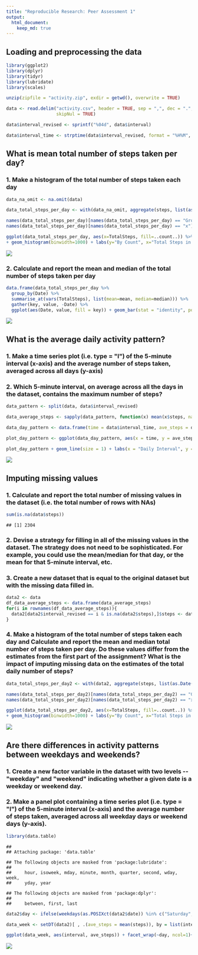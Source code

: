```yaml
---
title: "Reproducible Research: Peer Assessment 1"
output: 
  html_document:
    keep_md: true
---
```



## Loading and preprocessing the data

```r
library(ggplot2)
library(dplyr)
library(tidyr)
library(lubridate)
library(scales)

unzip(zipfile = "activity.zip", exdir = getwd(), overwrite = TRUE)

data <- read.delim("activity.csv", header = TRUE, sep = ",", dec = ".", 
                   skipNul = TRUE)

data$interval_revised <- sprintf("%04d", data$interval)

data$interval_time <- strptime(data$interval_revised, format = "%H%M", tz="UTC")
```


## What is mean total number of steps taken per day?
### 1. Make a histogram of the total number of steps taken each day

```r
data_na_omit <- na.omit(data)

data_total_steps_per_day <- with(data_na_omit, aggregate(steps, list(as.Date(date)), sum))

names(data_total_steps_per_day)[names(data_total_steps_per_day) == "Group.1"] <- "Date"
names(data_total_steps_per_day)[names(data_total_steps_per_day) == "x"] <- "TotalSteps"

ggplot(data_total_steps_per_day, aes(x=TotalSteps, fill=..count..)) %>%
+ geom_histogram(binwidth=1000) + labs(y="By Count", x="Total Steps in a  Day", title="Count of Total Steps Each Day")
```

![](PA1_template_files/figure-html/unnamed-chunk-2-1.png)<!-- -->

### 2. Calculate and report the mean and median of the total number of steps taken per day

```r
data.frame(data_total_steps_per_day %>%
  group_by(Date) %>%
  summarise_at(vars(TotalSteps), list(mean=mean, median=median))) %>%
  gather(key, value, -Date) %>%
  ggplot(aes(Date, value, fill = key)) + geom_bar(stat = "identity", position = "dodge2") + theme(axis.text.x = element_text(angle = 90, vjust = 0.5, hjust=1)) + labs(x="Dates", y="Steps", title="Mean and Median of Total Steps Each Day")
```

![](PA1_template_files/figure-html/unnamed-chunk-3-1.png)<!-- -->


## What is the average daily activity pattern?
### 1. Make a time series plot (i.e. type = "l") of the 5-minute interval (x-axis) and the average number of steps taken, averaged across all days (y-axis)
### 2. Which 5-minute interval, on average across all the days in the dataset, contains the maximum number of steps?

```r
data_pattern <- split(data, data$interval_revised) 

data_average_steps <- sapply(data_pattern, function(x) mean(x$steps, na.rm = TRUE))

data_day_pattern <- data.frame(time = data$interval_time, ave_steps = data_average_steps)

plot_day_pattern <- ggplot(data_day_pattern, aes(x = time, y = ave_steps))

plot_day_pattern + geom_line(size = 1) + labs(x = "Daily Interval", y = "Number of steps", title = "Average Daily Activity Pattern") + scale_x_datetime(date_labels="%H:%M")
```

![](PA1_template_files/figure-html/unnamed-chunk-4-1.png)<!-- -->

## Imputing missing values
### 1. Calculate and report the total number of missing values in the dataset (i.e. the total number of rows with NAs)

```r
sum(is.na(data$steps))
```

```
## [1] 2304
```

### 2. Devise a strategy for filling in all of the missing values in the dataset. The strategy does not need to be sophisticated. For example, you could use the mean/median for that day, or the mean for that 5-minute interval, etc.
### 3. Create a new dataset that is equal to the original dataset but with the missing data filled in.

```r
data2 <- data
df_data_average_steps <- data.frame(data_average_steps)
for(i in rownames(df_data_average_steps)){
  data2[data2$interval_revised == i & is.na(data2$steps),]$steps <- data_average_steps[i]
}
```

### 4. Make a histogram of the total number of steps taken each day and Calculate and report the mean and median total number of steps taken per day. Do these values differ from the estimates from the first part of the assignment? What is the impact of imputing missing data on the estimates of the total daily number of steps?

```r
data_total_steps_per_day2 <- with(data2, aggregate(steps, list(as.Date(date)), sum))

names(data_total_steps_per_day2)[names(data_total_steps_per_day2) == "Group.1"] <- "Date"
names(data_total_steps_per_day2)[names(data_total_steps_per_day2) == "x"] <- "TotalSteps"

ggplot(data_total_steps_per_day2, aes(x=TotalSteps, fill=..count..)) %>%
+ geom_histogram(binwidth=1000) + labs(y="By Count", x="Total Steps in a  Day", title="Count of Total Steps Each Day")
```

![](PA1_template_files/figure-html/unnamed-chunk-7-1.png)<!-- -->

## Are there differences in activity patterns between weekdays and weekends?
### 1. Create a new factor variable in the dataset with two levels -- "weekday" and "weekend" indicating whether a given date is a weekday or weekend day.
### 2. Make a panel plot containing a time series plot (i.e. type = "l") of the 5-minute interval (x-axis) and the average number of steps taken, averaged across all weekday days or weekend days (y-axis).

```r
library(data.table)
```

```
## 
## Attaching package: 'data.table'
```

```
## The following objects are masked from 'package:lubridate':
## 
##     hour, isoweek, mday, minute, month, quarter, second, wday, week,
##     yday, year
```

```
## The following objects are masked from 'package:dplyr':
## 
##     between, first, last
```

```r
data2$day <- ifelse(weekdays(as.POSIXct(data2$date)) %in% c("Saturday", "Sunday"), "Weekend", "Weekday")

data_week <- setDT(data2)[ , .(ave_steps = mean(steps)), by = list(interval,day)]

ggplot(data_week, aes(interval, ave_steps)) + facet_wrap(~day, ncol=1)+geom_line(size = 1) + labs(x = "Interval", y = "Number of steps", title = "Average Activity Pattern (Weekdays vs Weekends)")
```

![](PA1_template_files/figure-html/unnamed-chunk-8-1.png)<!-- -->
